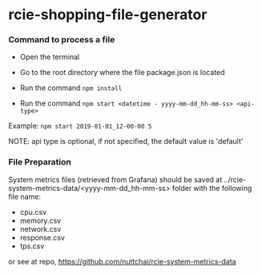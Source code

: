 # rcie-shopping-file-generator

### Command to process a file

- Open the terminal

- Go to the root directory where the file package.json is located

- Run the command `npm install`

- Run the command `npm start <datetime - yyyy-mm-dd_hh-mm-ss> <api-type>`

Example: `npm start 2019-01-01_12-00-00 5`

NOTE: api type is optional, if not specified, the default value is 'default'

### File Preparation

System metrics files (retrieved from Grafana) should be saved at ../rcie-system-metrics-data/<yyyy-mm-dd_hh-mm-ss> folder with the following file name:

- cpu.csv
- memory.csv
- network.csv
- response.csv
- tps.csv

or see at repo, https://github.com/nuttchai/rcie-system-metrics-data
